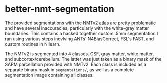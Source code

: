 # better-nmt-segmentation

The provided segmentations with the [NMTv2 atlas](https://afni.nimh.nih.gov/pub/dist/doc/htmldoc/nonhuman/macaque_tempatl/template_nmtv2.html) are pretty problematic and have several inaccuracies, particularly with the white-gray matter boundaries. This contains a hacked together custom .5mm segmentation I ran using various steps inovlving ANTs' N4BiasCorrect, FSL's FAST, and custom routines in Nilearn. 

The NMTv2 is segmented into 4 classes. CSF, gray matter, white matter, and subcortex/cerebellum. The latter was just taken as a binary mask of the SARM parcellation provided with NMTv2. Each class is included as a separate binary mask in `segmentations/`, as well as a complete segmentation image containing all classes.